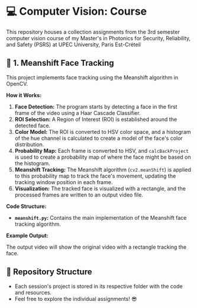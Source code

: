 # 💻 Computer Vision: Course

This repository houses a collection assignments from the 3rd semester computer vision course of my Master's in Photonics for Security, Reliability, and Safety (PSRS) at UPEC University, Paris Est-Créteil

## 🎥 1. Meanshift Face Tracking

This project implements face tracking using the Meanshift algorithm in OpenCV. 

**How it Works:**

1. **Face Detection:** The program starts by detecting a face in the first frame of the video using a Haar Cascade Classifier. 
2. **ROI Selection:** A Region of Interest (ROI) is established around the detected face.
3. **Color Model:** The ROI is converted to HSV color space, and a histogram of the hue channel is calculated to create a model of the face's color distribution.
4. **Probability Map:** Each frame is converted to HSV, and `calcBackProject` is used to create a probability map of where the face might be based on the histogram.
5. **Meanshift Tracking:** The Meanshift algorithm (`cv2.meanShift`) is applied to this probability map to track the face's movement, updating the tracking window position in each frame.
6. **Visualization:** The tracked face is visualized with a rectangle, and the processed frames are written to an output video file.

**Code Structure:**

- **`meanshift.py`:** Contains the main implementation of the Meanshift face tracking algorithm.

**Example Output:**

The output video will show the original video with a rectangle tracking the face.

## 📂 Repository Structure
- Each session's project is stored in its respective folder with the code and resources.
- Feel free to explore the individual assignments! 😎

